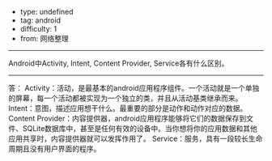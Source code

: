 - type: undefined
- tag: android
- difficulty:  1
- from: 网络整理

--------

Android中Activity, Intent, Content Provider, Service各有什么区别。

---------

答：
Activity：活动，是最基本的android应用程序组件。一个活动就是一个单独的屏幕，每一个活动都被实现为一个独立的类，并且从活动基类继承而来。
Intent：意图，描述应用想干什么。最重要的部分是动作和动作对应的数据。
Content Provider：内容提供器，android应用程序能够将它们的数据保存到文件、SQLite数据库中，甚至是任何有效的设备中。当你想将你的应用数据和其他应用共享时，内容提供器就可以发挥作用了。
Service：服务，具有一段较长生命周期且没有用户界面的程序。

